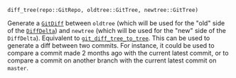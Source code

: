 ```
diff_tree(repo::GitRepo, oldtree::GitTree, newtree::GitTree)
```

Generate a [`GitDiff`](@ref) between `oldtree` (which will be used for the "old" side of the [`DiffDelta`](@ref)) and `newtree` (which will be used for the "new" side of the `DiffDelta`). Equivalent to [`git_diff_tree_to_tree`](https://libgit2.org/libgit2/#HEAD/group/diff/git_diff_tree_to_tree). This can be used to generate a diff between two commits. For instance, it could be used to compare a commit made 2 months ago with the current latest commit, or to compare a commit on another branch with the current latest commit on `master`.
